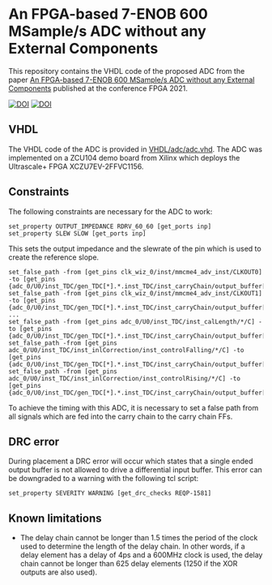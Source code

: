 # An FPGA-based 7-ENOB 600 MSample/s ADC without any External Components
This repository contains the VHDL code of the proposed ADC from the paper [An FPGA-based 7-ENOB 600 MSample/s ADC without any External Components](https://doi.org/10.1145/3431920.3439287) published at the conference FPGA 2021.

[![DOI](https://zenodo.org/badge/DOI/10.5281/zenodo.4016001.svg)](https://doi.org/10.5281/zenodo.4016001) [![DOI](https://img.shields.io/badge/DOI-10.1145%2F3431920.3439287-blue)](https://doi.org/10.1145/3431920.3439287)

## VHDL
The VHDL code of the ADC is provided in [VHDL/adc/adc.vhd](VHDL/adc/adc.vhd). The ADC was implemented on a ZCU104 demo board from Xilinx which deploys the Ultrascale+ FPGA XCZU7EV-2FFVC1156.

## Constraints
The following constraints are necessary for the ADC to work:
```
set_property OUTPUT_IMPEDANCE RDRV_60_60 [get_ports inp]
set_property SLEW SLOW [get_ports inp]
```
This sets the output impedance and the slewrate of the pin which is used to create the reference slope.

```
set_false_path -from [get_pins clk_wiz_0/inst/mmcme4_adv_inst/CLKOUT0] -to [get_pins {adc_0/U0/inst_TDC/gen_TDC[*].*.inst_TDC/inst_carryChain/output_buffer[*].*/D}]
set_false_path -from [get_pins clk_wiz_0/inst/mmcme4_adv_inst/CLKOUT1] -to [get_pins {adc_0/U0/inst_TDC/gen_TDC[*].*.inst_TDC/inst_carryChain/output_buffer[*].*/D}]
...
set_false_path -from [get_pins adc_0/U0/inst_TDC/inst_calLength/*/C] -to [get_pins {adc_0/U0/inst_TDC/gen_TDC[*].*.inst_TDC/inst_carryChain/output_buffer[*].*/D}]
set_false_path -from [get_pins adc_0/U0/inst_TDC/inst_inlCorrection/inst_controlFalling/*/C] -to [get_pins {adc_0/U0/inst_TDC/gen_TDC[*].*.inst_TDC/inst_carryChain/output_buffer[*].*/D}]
set_false_path -from [get_pins adc_0/U0/inst_TDC/inst_inlCorrection/inst_controlRising/*/C] -to [get_pins {adc_0/U0/inst_TDC/gen_TDC[*].*.inst_TDC/inst_carryChain/output_buffer[*].*/D}]
```
To achieve the timing with this ADC, it is necessary to set a false path from all signals which are fed into the carry chain to the carry chain FFs.

## DRC error
During placement a DRC error will occur which states that a single ended output buffer is not allowed to drive a differential input buffer. This error can be downgraded to a warning with the following tcl script:
```
set_property SEVERITY WARNING [get_drc_checks REQP-1581]
```

## Known limitations
- The delay chain cannot be longer than 1.5 times the period of the clock used to determine the length of the delay chain. In other words, if a delay element has a delay of 4ps and a 600MHz clock is used, the delay chain cannot be longer than 625 delay elements (1250 if the XOR outputs are also used).
